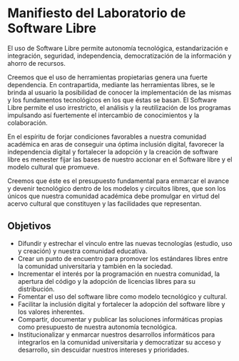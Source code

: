# Manifiesto del Laboratorio de Software Libre 

El uso de Software Libre permite autonomía tecnológica,
 estandarización e integración, seguridad, independencia,
 democratización de la información y ahorro de recursos.

Creemos que el uso de herramientas propietarias genera 
 una fuerte dependencia. En contrapartida, mediante las 
 herramientas libres, se le brinda al usuario la posibilidad de conocer 
 la implementación de las mismas y los fundamentos tecnológicos en
 los que éstas se basan. El Software Libre permite el uso irrestricto, 
 el análisis y la reutilización de los programas impulsando así
 fuertemente el intercambio de conocimientos y la colaboración. 

En el espíritu de forjar condiciones favorables a nuestra comunidad
 académica en aras de conseguir una óptima inclusión digital,
 favorecer la independencia digital y fortalecer la adopción y la
 creación de software libre es menester fijar las bases de nuestro
 accionar en el Software libre y el modelo cultural que promueve.

Creemos que éste es el presupuesto fundamental para enmarcar el avance
 y devenir tecnológico dentro de los modelos y circuitos libres, que son
 los únicos que nuestra comunidad académica debe promulgar en virtud
 del acervo cultural que constituyen y las facilidades que representan.


## Objetivos

* Difundir y estrechar el vínculo entre las nuevas tecnologías (estudio, uso y creación) y nuestra comunidad educativa.
* Crear un punto de encuentro para promover los estándares libres entre la comunidad universitaria y también en la sociedad.
* Incrementar el interés por la programación en nuestra comunidad, la apertura del código y la adopción de licencias libres para su distribución.
* Fomentar el uso del software libre como modelo tecnológico y cultural.
* Facilitar la inclusión digital y fortalecer la adopción del software libre y los valores inherentes.
* Compartir, documentar y publicar las soluciones informáticas propias como presupuesto de nuestra autonomía tecnológica.
* Institucionalizar y enmarcar nuestros desarrollos informáticos para integrarlos en la comunidad universitaria y democratizar su acceso y desarrollo, sin descuidar nuestros intereses y prioridades.

